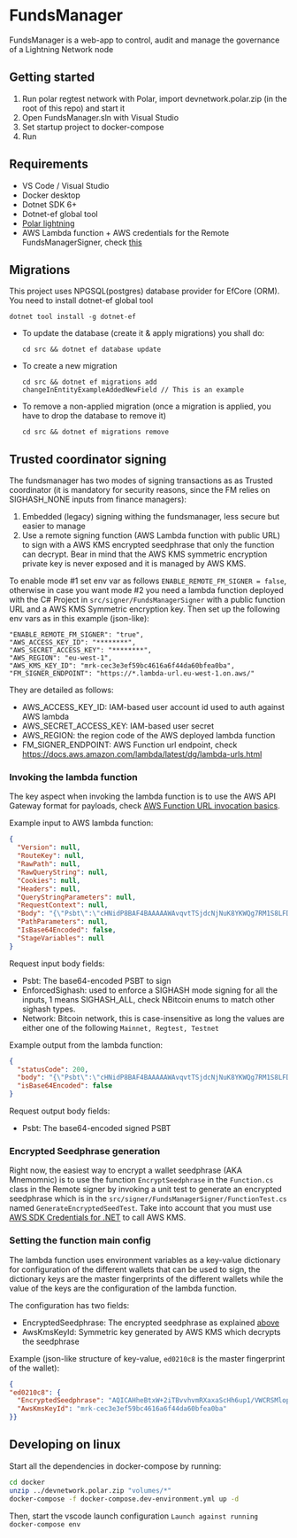 # FundsManager

FundsManager is a web-app to control, audit and manage the governance of a Lightning Network node

## Getting started

1. Run polar regtest network with Polar, import devnetwork.polar.zip (in the root of this repo) and start it
2. Open FundsManager.sln with Visual Studio
3. Set startup project to docker-compose
4. Run

## Requirements

- VS Code / Visual Studio
- Docker desktop
- Dotnet SDK 6+
- Dotnet-ef global tool
- [Polar lightning](https://lightningpolar.com/)
- AWS Lambda function + AWS credentials for the Remote FundsManagerSigner, check [this](#trusted-coordinator-signing)


## Migrations

This project uses NPGSQL(postgres) database provider for EfCore (ORM). You need to install dotnet-ef global tool
```
dotnet tool install -g dotnet-ef
```

- To update the database (create it & apply migrations) you shall do:
    ```
    cd src && dotnet ef database update
    ```
- To create a new migration
  ```
  cd src && dotnet ef migrations add changeInEntityExampleAddedNewField // This is an example
  ```
- To remove a non-applied migration (once a migration is applied, you have to drop the database to remove it)
    ```
    cd src && dotnet ef migrations remove
    ```

## Trusted coordinator signing
The fundsmanager has two modes of signing transactions as as Trusted coordinator (it is mandatory for security reasons, since the FM relies on SIGHASH_NONE inputs from finance managers):
1. Embedded (legacy) signing withing the fundsmanager, less secure but easier to manage
2. Use a remote signing function (AWS Lambda function with public URL) to sign with a AWS KMS encrypted seedphrase that only the function can decrypt. Bear in mind that the AWS KMS symmetric encryption private key is never exposed and it is managed by AWS KMS.

To enable mode #1 set env var as follows `ENABLE_REMOTE_FM_SIGNER = false`, otherwise in case you want mode #2 you need a lambda function deployed with the C# Project in `src/signer/FundsManagerSigner` with a public function URL and a AWS KMS Symmetric encryption key. Then set up the following env vars as in this example (json-like):
```
"ENABLE_REMOTE_FM_SIGNER": "true",
"AWS_ACCESS_KEY_ID": "********",
"AWS_SECRET_ACCESS_KEY": "********",
"AWS_REGION": "eu-west-1",
"AWS_KMS_KEY_ID": "mrk-cec3e3ef59bc4616a6f44da60bfea0ba", 
"FM_SIGNER_ENDPOINT": "https://*.lambda-url.eu-west-1.on.aws/"
```
They are detailed as follows:
- AWS_ACCESS_KEY_ID:  IAM-based user account id used to auth against AWS lambda
- AWS_SECRET_ACCESS_KEY: IAM-based user secret
- AWS_REGION: the region code of the AWS deployed lambda function
- FM_SIGNER_ENDPOINT: AWS Function url endpoint, check https://docs.aws.amazon.com/lambda/latest/dg/lambda-urls.html

### Invoking the lambda function

The key aspect when invoking the lambda function is to use the AWS API Gateway format for payloads, check [AWS Function URL invocation basics](https://docs.aws.amazon.com/lambda/latest/dg/urls-invocation.html).


Example input to AWS lambda function:
```json
{
  "Version": null,
  "RouteKey": null,
  "RawPath": null,
  "RawQueryString": null,
  "Cookies": null,
  "Headers": null,
  "QueryStringParameters": null,
  "RequestContext": null,
  "Body": "{\"Psbt\":\"cHNidP8BAF4BAAAAAWAvqvtTSjdcNjNuK8YKWQg7RM1S8LFDdIXg3KU34l6/AQAAAAD/////AYSRNXcAAAAAIgAguNLINpkV//IIFd1ti2ig15\\u002B6mPOhNWykV0mwsneO9FcAAAAATwEENYfPAy8RJCyAAAAB/DvuQjoBjOttImoGYyiO0Pte4PqdeQqzcNAw4Ecw5sgDgI4uHNSCvdBxlpQ8WoEz0WmvhgIra7A4F3FkTsB0RNcQH8zk3jAAAIABAACAAQAAgE8BBDWHzwNWrAP0gAAAAfkIrkpmsP\\u002BhqxS1WvDOSPKnAiXLkBCQLWkBr5C5Po\\u002BBAlGvFeBbuLfqwYlbP19H/\\u002B/s2DIaAu8iKY\\u002BJ0KIDffBgEGDzoLMwAACAAQAAgAEAAIBPAQQ1h88DfblGjYAAAAH1InDHaHo6\\u002BzUe9PG5owwQ87bTkhcGg66pSIwTmhHJmAMiI4UjOOpn\\u002B/2Nw1KrJiXnmid2RiEja/HAITCQ00ienxDtAhDIMAAAgAEAAIABAACAAAEBKwCUNXcAAAAAIgAgs1MYpDJWIIGz/LeRwb5D/c1wgjKmSotvf8QyY3nsEMQiAgLYVMVgz\\u002BbATgvrRDQbanlASVXtiUwPt9yCgkQfv2kssUcwRAIgKsJYoVeZWSHLhJIIELCGqDZXBWF2JcYFgYUbTSg31gYCIAbh5LXC9mmOKmqjB3kW3rgBbHrht4B3Vz5jDXmrS\\u002Bn7AgEDBAIAAAABBWlSIQLYVMVgz\\u002BbATgvrRDQbanlASVXtiUwPt9yCgkQfv2kssSEDAmf/CxGXSG9xiPljcG/e5CXFnnukFn0pJ64Q9U2aNL8hAxpTd/JawX43QWk3yFK6wOPpsRK931hHnT2R2BYwsouPU64iBgLYVMVgz\\u002BbATgvrRDQbanlASVXtiUwPt9yCgkQfv2kssRgfzOTeMAAAgAEAAIABAACAAAAAAAAAAAAiBgMCZ/8LEZdIb3GI\\u002BWNwb97kJcWee6QWfSknrhD1TZo0vxhg86CzMAAAgAEAAIABAACAAAAAAAAAAAAiBgMaU3fyWsF\\u002BN0FpN8hSusDj6bESvd9YR509kdgWMLKLjxjtAhDIMAAAgAEAAIABAACAAAAAAAAAAAAAAA==\",\"EnforcedSighash\":1,\"Network\":\"Regtest\"}",
  "PathParameters": null,
  "IsBase64Encoded": false,
  "StageVariables": null
}
```
Request input body fields:
- Psbt: The base64-encoded PSBT to sign
- EnforcedSighash: used to enforce a SIGHASH mode signing for all the inputs, 1 means SIGHASH_ALL, check NBitcoin enums to match other sighash types.
- Network: Bitcoin network, this is case-insensitive as long the values are either one of the following `Mainnet, Regtest, Testnet`

Example output from the lambda function:

```json
{
  "statusCode": 200,
  "body": "{\"Psbt\":\"cHNidP8BAF4BAAAAAWAvqvtTSjdcNjNuK8YKWQg7RM1S8LFDdIXg3KU34l6/AQAAAAD/////AYSRNXcAAAAAIgAguNLINpkV//IIFd1ti2ig15\\u002B6mPOhNWykV0mwsneO9FcAAAAATwEENYfPAy8RJCyAAAAB/DvuQjoBjOttImoGYyiO0Pte4PqdeQqzcNAw4Ecw5sgDgI4uHNSCvdBxlpQ8WoEz0WmvhgIra7A4F3FkTsB0RNcQH8zk3jAAAIABAACAAQAAgE8BBDWHzwNWrAP0gAAAAfkIrkpmsP\\u002BhqxS1WvDOSPKnAiXLkBCQLWkBr5C5Po\\u002BBAlGvFeBbuLfqwYlbP19H/\\u002B/s2DIaAu8iKY\\u002BJ0KIDffBgEGDzoLMwAACAAQAAgAEAAIBPAQQ1h88DfblGjYAAAAH1InDHaHo6\\u002BzUe9PG5owwQ87bTkhcGg66pSIwTmhHJmAMiI4UjOOpn\\u002B/2Nw1KrJiXnmid2RiEja/HAITCQ00ienxDtAhDIMAAAgAEAAIABAACAAAEBKwCUNXcAAAAAIgAgs1MYpDJWIIGz/LeRwb5D/c1wgjKmSotvf8QyY3nsEMQBAwQBAAAAAQVpUiEC2FTFYM/mwE4L60Q0G2p5QElV7YlMD7fcgoJEH79pLLEhAwJn/wsRl0hvcYj5Y3Bv3uQlxZ57pBZ9KSeuEPVNmjS/IQMaU3fyWsF\\u002BN0FpN8hSusDj6bESvd9YR509kdgWMLKLj1OuIgIC2FTFYM/mwE4L60Q0G2p5QElV7YlMD7fcgoJEH79pLLFHMEQCICrCWKFXmVkhy4SSCBCwhqg2VwVhdiXGBYGFG00oN9YGAiAG4eS1wvZpjipqowd5Ft64AWx64beAd1c\\u002BYw15q0vp\\u002BwIiAgMaU3fyWsF\\u002BN0FpN8hSusDj6bESvd9YR509kdgWMLKLj0cwRAIgU0100AuYgFliCrcGHwN4nB5ZIPSTbGlFEyjuCccDgxICIBf3Zeqc\\u002B7g49r\\u002BnIYw7tFpo7Jt6RasMja2X3RJuy9Y/ASIGAthUxWDP5sBOC\\u002BtENBtqeUBJVe2JTA\\u002B33IKCRB\\u002B/aSyxGB/M5N4wAACAAQAAgAEAAIAAAAAAAAAAACIGAwJn/wsRl0hvcYj5Y3Bv3uQlxZ57pBZ9KSeuEPVNmjS/GGDzoLMwAACAAQAAgAEAAIAAAAAAAAAAACIGAxpTd/JawX43QWk3yFK6wOPpsRK931hHnT2R2BYwsouPGO0CEMgwAACAAQAAgAEAAIAAAAAAAAAAAAAA\"}",
  "isBase64Encoded": false
}
```

Request output body fields:
- Psbt: The base64-encoded signed PSBT

### Encrypted Seedphrase generation
Right now, the easiest way to encrypt a wallet seedphrase (AKA Mnemomnic) is to use the function `EncryptSeedphrase` in the `Function.cs` class in the Remote signer by invoking a unit test to generate an encrypted seedphrase which is in  the `src/signer/FundsManagerSigner/FunctionTest.cs` named `GenerateEncryptedSeedTest`. Take into account that you must use [AWS SDK Credentials for .NET](https://docs.aws.amazon.com/sdk-for-net/v3/developer-guide/net-dg-config-creds.html) to call AWS KMS. 

### Setting the function main config
The lambda function uses environment variables as a key-value dictionary for configuration of the different wallets that can be used to sign, the dictionary keys are the master fingerprints of the different wallets while the value of the keys are the configuration of the lambda function.

The configuration has two fields:
* EncryptedSeedphrase: The encrypted seedphrase as explained [above](#encrypted-seedphrase-generation)
* AwsKmsKeyId: Symmetric key generated by AWS KMS which decrypts the seedphrase

Example (json-like structure of key-value, `ed0210c8` is the master fingerprint of the wallet):
```json
{
"ed0210c8": {
  "EncryptedSeedphrase": "AQICAHheBtxW+2iTBvvhvmRXaxaScHh6up1/VWCRSMlopexrdwE1C/ylXBL5pmjJ3P/UG7XnAAABBzCCAQMGCSqGSIb3DQEHBqCB9TCB8gIBADCB7AYJKoZIhvcNAQcBMB4GCWCGSAFlAwQBLjARBAxPlkxPX65p7aRcXykCARCAgb4En2Bb/nWQ6m4i3JDP+KGjaGDAVF4LR6+2Ljl7orp6pfZbCCxK6e89OBpJWi7elQM670vD/SWkYSZ9MUWUshU8n7NyBJZuZgBhtaH6j6yDhgHtBv7cwJngv0d72QEaTrH2YqLCVuoddEKEpB13ezfkf56230QD134kcJze4fITQGA6sXxQ0x+WjKOeYltpB+Shk4+kaNja42ZM0MMjyrMOmQtXCkgdoTUVi6twiqU+qr8mQEEq0aNdZzlLCI/v",
  "AwsKmsKeyId": "mrk-cec3e3ef59bc4616a6f44da60bfea0ba"
}}
```
## Developing on linux


Start all the dependencies in docker-compose by running:
```bash
cd docker
unzip ../devnetwork.polar.zip "volumes/*"
docker-compose -f docker-compose.dev-environment.yml up -d
```
Then, start the vscode launch configuration `Launch against running docker-compose env`

